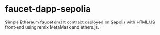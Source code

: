 # faucet-dapp-sepolia
Simple Ethereum faucet smart contract deployed on Sepolia with HTML/JS front-end using remix MetaMask and ethers.js.
